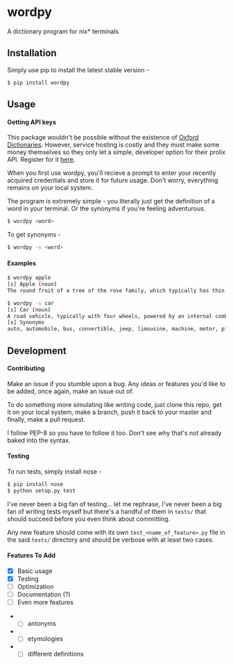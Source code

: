 # wordpy
A dictionary program for nix* terminals

## Installation

Simply use pip to install the latest stable version - 

```sh
$ pip install wordpy
```

## Usage

#### Getting API keys

This package wouldn't be possible without the existence of [Oxford Dictionaries](https://developer.oxforddictionaries.com). However, service hosting is costly and they must make some money themselves so they only let a simple, developer option for their prolix API. Register for it [here](https://developer.oxforddictionaries.com/signup?plan_ids[]=2357355869422). 

When you first use wordpy, you'll recieve a prompt to enter your recently acquired credentials and store it for future usage. Don't worry, everything remains on your local system.

The program is extremely simple - you literally just get the definition of a word in your terminal. Or the synonyms if you're feeling adventurous.

```sh
$ wordpy <word>
```

To get synonyms - 

```sh
$ wordpy -s <word>
```

#### Examples

```sh
$ wordpy apple
[s] Apple (noun)
The round fruit of a tree of the rose family, which typically has thin green or red skin and crisp flesh.
```

```sh
$ wordpy -s car 
[s] Car (noun)
A road vehicle, typically with four wheels, powered by an internal combustion engine and able to carry a small number of people
[s] Synonyms
auto, automobile, bus, convertible, jeep, limousine, machine, motor, pickup, ride, station wagon, truck, van, wagon, bucket, buggy, compact, conveyance, coupe, hardtop, hatchback, heap, jalopy, junker, motorcar, roadster, sedan, subcompact, wheels, wreck, clunker, gas guzzler, touring car
```

## Development

#### Contributing

Make an issue if you stumble upon a bug. Any ideas or features you'd like to be added, once again, make an issue out of. 

To do something more simulating like writing code, just clone this repo, get it on your local system, make a branch, push it back to your master and finally, make a pull request.

I follow PEP-8 so you have to follow it too. Don't see why that's not already baked into the syntax.

#### Testing

To run tests, simply install nose - 

```sh
$ pip install nose
$ python setup.py test
```

I've never been a big fan of testing... let me rephrase, I've never been a big fan of writing tests myself but there's a handful of them in `tests/` that should succeed before you even think about committing. 

Any new feature should come with its own `test_<name_of_feature>.py` file in the said `tests/` directory and should be verbose with at least two cases.

#### Features To Add

- [x] Basic usage
- [x] Testing
- [ ] Optimization
- [ ] Documentation (?)
- [ ] Even more features
- - [ ] antonyms
- - [ ] etymologies
- - [ ] different definitions
